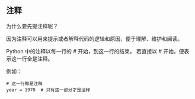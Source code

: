 ## 注释 ##
为什么要先提注释呢？

因为注释可以用来提示或者解释代码的逻辑和原因，便于理解、维护和阅读。

Python 中的注释以每一行的 _#_ 开始，到这一行的结束。
若直接以 _#_ 开始，便表示这一行全是注释。

例如：
```
# 这一行都是注释
year = 1970  # 只有这一部分才是注释
```
